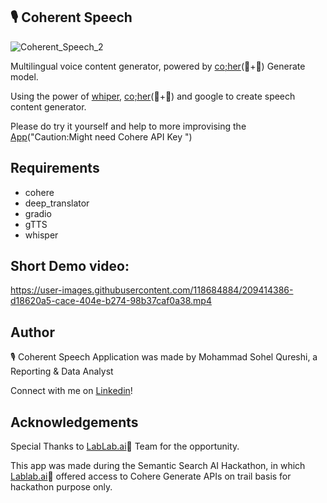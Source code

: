 ## 🎙️ Coherent Speech


![Coherent_Speech_2](https://user-images.githubusercontent.com/118684884/209433692-5756cf6f-6da1-4b53-8e8d-34c3518fa0af.PNG)




Multilingual voice content generator, powered by [co;her](https://cohere.ai/)(💜+🤖) Generate model.

Using the power of [whiper](https://github.com/openai/whisper), [co;her](https://cohere.ai/)(💜+🤖) and google to create speech content generator.

Please do try it yourself and help to more improvising the [App](https://huggingface.co/spaces/S0h9l/Coherent_Speech)("Caution:Might need Cohere API Key ")


## Requirements
* cohere
* deep_translator
* gradio
* gTTS
* whisper



## Short Demo video:

https://user-images.githubusercontent.com/118684884/209414386-d18620a5-cace-404e-b274-98b37caf0a38.mp4


## Author
🎙️ Coherent Speech Application was made by Mohammad Sohel Qureshi, a Reporting & Data Analyst

Connect with me on [Linkedin](https://www.linkedin.com/in/mohd-sohel-qureshi/)!

## Acknowledgements

Special Thanks to [LabLab.ai](https://lablab.ai/)🚀 Team for the opportunity.

This app was made during the Semantic Search AI Hackathon, in which
[Lablab.ai](https://lablab.ai/)🚀 offered access to Cohere Generate
APIs on trail basis for hackathon purpose only. 




